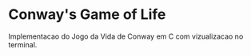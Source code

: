 # Conway's Game of Life

Implementacao do Jogo da Vida de Conway em C com vizualizacao no terminal.
